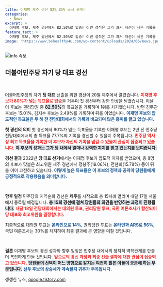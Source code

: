 ```yaml
---
title: 이재명 제주 경선 82% 압승 소식 공개!
categories:
  - News
excerpt: >
  이재명 후보, 제주 경선에서 82.50%로 압승! 이번 성적은 그가 과거 자신이 세운 기록을 넘길 수 있는지 관심을 모은다. 민주당 차기 당 대표 자리를 향한 경쟁의 서막이 올랐다.
feature_text: >
  이재명 후보, 제주 경선에서 82.50%로 압승! 이번 성적은 그가 과거 자신이 세운 기록을 넘길 수 있는지 관심을 모은다. 민주당 차기 당 대표 자리를 향한 경쟁의 서막이 올랐다.
image: 'https://www.behealthy4u.com/wp-content/uploads/2024/06/news.jpg'
---
```


<p><img src="https://www.behealthy4u.com/wp-content/uploads/2024/06/news.jpg" alt="info 속보" /></p>

<h2 data-ke-size="size26">더불어민주당 차기 당 대표 경선</h2>

<p data-ke-size="size16">&nbsp;</p>

<p>더불어민주당의 차기 <b>당 대표</b> 선출을 위한 경선이 20일 제주에서 열렸습니다. <b><span style="color: #ee2323;">이재명 후보가 80%가 넘는 득표율로 압승</span></b>을 거두며 첫 경선부터 강한 인상을 남겼습니다. 이날 이 후보는 권리당원 중 <b><span style="background-color: #21538527;">82.50%</span></b>의 득표율을 기록하며 1위를 차지했습니다. 반면 김두관 후보는 15.01%, 김지수 후보는 2.49%를 기록하며 뒤를 이었습니다. <b><span style="color: #1a5490;">이재명 후보의 압도적인 득표율은 두 해 전 전당대회에서의 기록과 비교되며 많은 흥미를 끌고 있습니다.</span></b> </p>

<p><b>첫 경선의 의미</b>
첫 경선에서 80%가 넘는 득표율을 기록한 이재명 후보는 2년 전 민주당 전당대회에서의 총 득표율 77.7%의 기록을 경신할 수 있을지 주목됩니다. <b><span style="color: #ee2323;">민주당 역사상 최고 득표율을 기록한 이 후보가 자신의 기록을 넘길 수 있을지 관심이 집중되고 있습니다.</span></b> <b><span style="background-color: #21538527;">이 후보의 성과는 그가 당 내에서 얼마나 강력한 지지를 받고 있는지를 보여줍니다.</span></b> </p>

<p><b>경선 결과</b>
2022년 <b>당 대표 선거</b>에서는 이재명 후보가 압도적 지지를 받았으며, 총 8명의 후보가 맞붙은 최고위원 제주 경선에서 정봉주(19.06%), 전현희(15.78%) 등이 뒤를 이어 고전하고 있습니다. <b><span style="color: #1a5490;">이렇게 높은 득표율은 이 후보의 정책과 공약이 당원들에게 긍정적으로 작용했음을 의미합니다.</span></b> <p data-ke-size="size16">&nbsp;</p></p>

<p><b>향후 일정</b>
민주당의 지역순회 경선은 <b>제주</b>를 시작으로 총 15차례 열리며 내달 17일 서울에서 종료될 예정입니다. <b><span style="background-color: #21538527;">총 15회 경선에 걸쳐 당원들의 의견을 반영하는 과정이 진행됩니다.</span></b>  <b><span style="color: #ee2323;">내달 18일 전당대회에서는 대의원 투표, 권리당원 투표, 국민 여론조사가 합산되어 당 대표와 최고위원을 결정합니다.</span></b> </p>

<p>최종적으로 대의원 투표는 <b><span style="color: #1a5490;">온라인으로 14%</span></b>, 권리당원 투표는 <b><span style="color: #1a5490;">온라인과 ARS로 56%</span></b>, 국민 여론조사는 30%를 차지하여 최종 결과에 큰 영향을 미칠 것입니다. <p data-ke-size="size16">&nbsp;</p></p>

<p><b>결론</b>
이재명 후보의 경선 성과와 향후 일정은 민주당 내에서의 정치적 역학관계를 한층 더 복잡하게 만들 것입니다. <b><span style="color: #ee2323;">앞으로의 경선 과정과 최종 선출 결과에 대한 관심이 집중되고 있습니다.</span></b> <b><span style="background-color: #21538527;">당원들의 선택이 어느 방향으로 갈지는 여전히 많은 이들이 궁금해 하는 부분입니다.</span></b> <b><span style="color: #1a5490;">선두 후보의 상승세가 계속될지 귀추가 주목됩니다.</span></b> </p>
생생한 뉴스, <a href="https://qoogle.tistory.com" rel="dofollow">qoogle.tistory.com</a>


